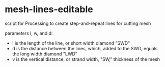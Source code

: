 mesh-lines-editable
===================

script for Processing to create step-and-repeat lines for cutting mesh

parameters l, w, and d:
* l is the length of the line, or short width diamond "SWD"
* d is the distance between the lines, which, added to the SWD, equals the long width diamond "LWD" 
* v is the vertical distance, or strand width, "SW," thickness of the mesh
